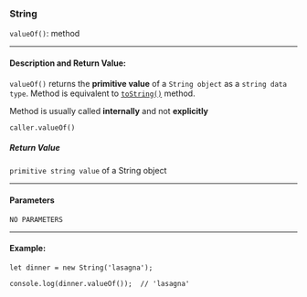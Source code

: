 ### String 

`valueOf()`: method

___

#### Description and Return Value:

`valueOf()` returns the **primitive value** of a `String object` as a `string data type`. Method is equivalent to [`toString()`](/string/str-to-string.md) method.

Method is usually called **internally** and not **explicitly**

`caller.valueOf()`
<br>
##### Return Value

`primitive string value` of a String object

___

#### Parameters

`NO PARAMETERS`
___

#### Example:

```
let dinner = new String('lasagna');

console.log(dinner.valueOf());  // 'lasagna'
```

